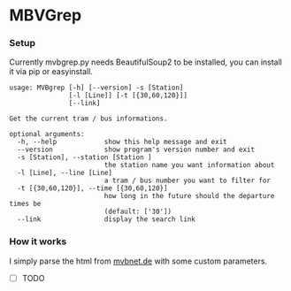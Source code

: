 # MBVGrep

### Setup

Currently mvbgrep.py needs BeautifulSoup2 to be installed, you can install it via pip or easyinstall.  

~~~
usage: MVBgrep [-h] [--version] -s [Station]
               [-l [Line]] [-t [{30,60,120}]]
               [--link]

Get the current tram / bus informations.

optional arguments:
  -h, --help            show this help message and exit
  --version             show program's version number and exit
  -s [Station], --station [Station ]
                        the station name you want information about
  -l [Line], --line [Line]
                        a tram / bus number you want to filter for
  -t [{30,60,120}], --time [{30,60,120}]
                        how long in the future should the departure times be
                        (default: ['30'])
  --link                display the search link
~~~

### How it works

I simply parse the html from [mvbnet.de](http://www.movi.de/mvb/fgi2/index.php) with some custom parameters.  
 - [ ] TODO
